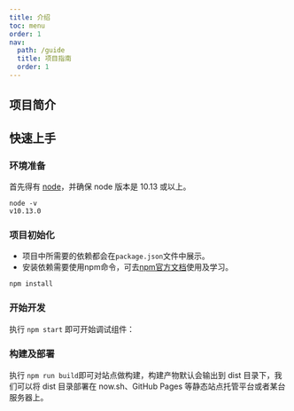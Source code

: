 ```yaml
---
title: 介绍
toc: menu
order: 1
nav:
  path: /guide
  title: 项目指南
  order: 1
---
```


## 项目简介

## 快速上手

### 环境准备
首先得有 [node](https://nodejs.org/zh-cn/)，并确保 node 版本是 10.13 或以上。
```shell
node -v
v10.13.0
```
### 项目初始化
+ 项目中所需要的依赖都会在`package.json`文件中展示。
+ 安装依赖需要使用npm命令，可去[npm官方文档](https://www.npmjs.cn/getting-started/installing-node/)使用及学习。
```shell
npm install
```
### 开始开发
执行 `npm start` 即可开始调试组件：
### 构建及部署
执行 `npm run build`即可对站点做构建，构建产物默认会输出到 dist 目录下，我们可以将 dist 目录部署在 now.sh、GitHub Pages 等静态站点托管平台或者某台服务器上。
